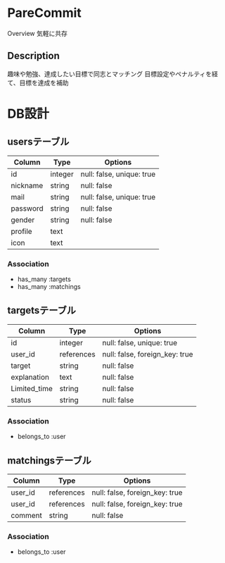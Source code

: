 PareCommit
===

Overview
気軽に共存

## Description
趣味や勉強、達成したい目標で同志とマッチング
目標設定やペナルティを経て、目標を達成を補助

# DB設計

## usersテーブル
|Column|Type|Options|
|------|----|-------|
|id|integer|null: false, unique: true|
|nickname|string|null: false|
|mail|string|null: false, unique: true|
|password|string|null: false|
|gender|string|null: false|
|profile|text||
|icon|text||

### Association
- has_many :targets
- has_many :matchings

## targetsテーブル
|Column|Type|Options|
|------|----|-------|
|id|integer|null: false, unique: true|
|user_id|references|null: false, foreign_key: true|
|target|string|null: false|
|explanation|text|null: false|
|Limited_time|string|null: false|
|status|string|null: false|

### Association
- belongs_to :user

## matchingsテーブル
|Column|Type|Options|
|------|----|-------|
|user_id|references|null: false, foreign_key: true|
|user_id|references|null: false, foreign_key: true|
|comment|string|null: false|

### Association
- belongs_to :user